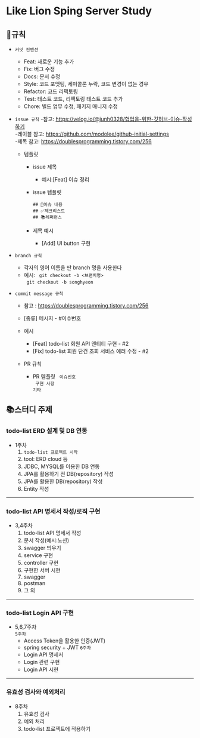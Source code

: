 # Like Lion Sping Server Study
## 🧾규칙
- `커밋 컨벤션`
  - Feat: 새로운 기능 추가
  - Fix: 버그 수정
  - Docs: 문서 수정
  - Style: 코드 포맷팅, 세미콜론 누락, 코드 변경이 없는 경우
  - Refactor: 코드 리팩토링
  - Test: 테스트 코드, 리팩토링 테스트 코드 추가
  - Chore: 빌드 업무 수정, 패키지 매니저 수정
  
- `issue 규칙`
   -참고: <https://velog.io/@junh0328/협업을-위한-깃허브-이슈-작성하기>  
   -레이블 참고: <https://github.com/modolee/github-initial-settings>  
   -제목 참고: <https://doublesprogramming.tistory.com/256>  
    
   - 템플릿
      - issue 제목
        - 예시:[Feat] 이슈 정리
      - issue 템플릿 
      
        `## 🧾이슈 내용 `  
        `## ✅체크리스트`     
        `## 📚레퍼런스`  
      
      - 제목 예시
        - [Add] UI button 구현
      
- `branch 규칙`
  - 각자의 영어 이름을 딴 branch 명을 사용한다
  - 예시:
  ` git checkout -b <브랜치명>`  
  ` git checkout -b songhyeon`  
- `commit message 규칙`  
  - 참고 : <https://doublesprogramming.tistory.com/256>  
  - [종류] 메시지 - #이슈번호
  - 예시
    - [Feat] todo-list 회원 API 엔티티 구현 - #2
    - [Fix] todo-list 회원 단건 조회 서비스 에러 수정 - #2
    
  - PR 규칙
    - PR 템플릿
    ` 이슈번호`  
    ` 구현 사항`   
    `기타`
## 📚스터디 주제      
### todo-list ERD 설계 및 DB 연동
- 1주차
    1. `todo-list 프로젝트 시작`
    1. tool: ERD cloud 등
    2. JDBC, MYSQL를 이용한 DB 연동
    3. JPA를 활용하기 전 DB(repository) 작성
    4. JPA를 활용한 DB(repository) 작성
    5. Entity 작성

***
### todo-list API 명세서 작성/로직 구현
- 3,4주차
  1.  todo-list API 명세서 작성
    1. 문서 작성(예시:노션)
    2. swagger 띄우기
  2. service 구현
  3. controller 구현
  4. 구현한 서버 시현
    1. swagger
    2. postman
    3. 그 외
***
### todo-list Login API 구현
- 5,6,7주차  
  `5주차`
    - Access Token을 활용한 인증(JWT)
    - spring security + JWT
  `6주차`
    - Login API 명세서
    - Login 관련 구현
    - Login API 시현
***
### 유효성 검사와 예외처리
- 8주차
  1. 유효성 검사
  2. 예외 처리
  3. todo-list 프로젝트에 적용하기

